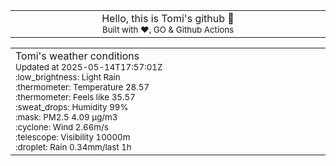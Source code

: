 
<div align="center">
<table>
<tbody>
<td align="center">
<img width="2000" height="0"><br>
Hello, this is Tomi's github 👋<br>
<sup>Built with ❤️, GO & Github Actions</sup><br>
<img width="2000" height="0">
</td>
</tbody>
</table>
</div>
<table>
<tbody>
<td align="left">
<img width="2000" height="0"><br>
Tomi's weather conditions<br>
<sup>Updated at 2025-05-14T17:57:01Z</sup><br>
<sup>:low_brightness: Light Rain</sup><br>
<sup>:thermometer: Temperature 28.57 </sup><br>
<sup>:thermometer: Feels like 35.57</sup><br>
<sup>:sweat_drops: Humidity 99%</sup><br>
<sup>:mask: PM2.5 4.09 μg/m3</sup><br>
<sup>:cyclone: Wind 2.66m/s </sup><br>
<sup>:telescope: Visibility 10000m </sup><br>
<sup>:droplet: Rain 0.34mm/last 1h </sup><br>
<img width="2000" height="0">
</td>
<td align="left">
<img width="2000" height="0"><br>
<br>
<img width="2000" height="0">
</td>
</tbody>
</table>
</div>
    